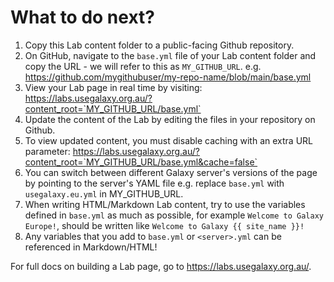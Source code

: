 # What to do next?

1. Copy this Lab content folder to a public-facing Github repository.
2. On GitHub, navigate to the `base.yml` file of your Lab content folder and
   copy the URL - we will refer to this as `MY_GITHUB_URL`. e.g.
   https://github.com/mygithubuser/my-repo-name/blob/main/base.yml
3. View your Lab page in real time by visiting:
   https://labs.usegalaxy.org.au/?content_root=`MY_GITHUB_URL/base.yml`
4. Update the content of the Lab by editing the files in your repository on Github.
5. To view updated content, you must disable caching with an extra URL parameter:
   https://labs.usegalaxy.org.au/?content_root=`MY_GITHUB_URL/base.yml&cache=false`
6. You can switch between different Galaxy server's versions of the page by
   pointing to the server's YAML file e.g. replace `base.yml` with
   `usegalaxy.eu.yml` in MY_GITHUB_URL.
7. When writing HTML/Markdown Lab content, try to use the variables defined in
   `base.yml` as much as possible, for example `Welcome to Galaxy Europe!`,
   should be written like `Welcome to Galaxy {{ site_name }}!`
8. Any variables that you add to `base.yml` or `<server>.yml` can be referenced in
   Markdown/HTML!

For full docs on building a Lab page, go to https://labs.usegalaxy.org.au/.
